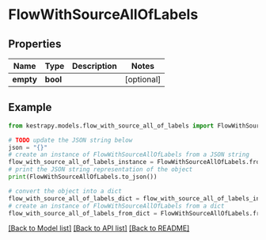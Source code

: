# FlowWithSourceAllOfLabels


## Properties

Name | Type | Description | Notes
------------ | ------------- | ------------- | -------------
**empty** | **bool** |  | [optional] 

## Example

```python
from kestrapy.models.flow_with_source_all_of_labels import FlowWithSourceAllOfLabels

# TODO update the JSON string below
json = "{}"
# create an instance of FlowWithSourceAllOfLabels from a JSON string
flow_with_source_all_of_labels_instance = FlowWithSourceAllOfLabels.from_json(json)
# print the JSON string representation of the object
print(FlowWithSourceAllOfLabels.to_json())

# convert the object into a dict
flow_with_source_all_of_labels_dict = flow_with_source_all_of_labels_instance.to_dict()
# create an instance of FlowWithSourceAllOfLabels from a dict
flow_with_source_all_of_labels_from_dict = FlowWithSourceAllOfLabels.from_dict(flow_with_source_all_of_labels_dict)
```
[[Back to Model list]](../README.md#documentation-for-models) [[Back to API list]](../README.md#documentation-for-api-endpoints) [[Back to README]](../README.md)


